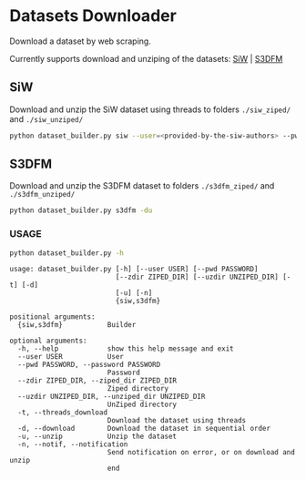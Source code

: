 # Datasets Downloader

Download a dataset by web scraping.

Currently supports download and unziping of the datasets: [SiW](#siw) | [S3DFM](#s3dfm)

## SiW

Download and unzip the SiW dataset using threads to folders ```./siw_ziped/``` and ```./siw_unziped/```

```bash
python dataset_builder.py siw --user=<provided-by-the-siw-authors> --pwd=<provided-by-the-siw-authors> -tu
```

## S3DFM

Download and unzip the S3DFM dataset to folders ```./s3dfm_ziped/``` and ```./s3dfm_unziped/```

```bash
python dataset_builder.py s3dfm -du
```

### USAGE

```bash
python dataset_builder.py -h
```

```text
usage: dataset_builder.py [-h] [--user USER] [--pwd PASSWORD]
                          [--zdir ZIPED_DIR] [--uzdir UNZIPED_DIR] [-t] [-d]
                          [-u] [-n]
                          {siw,s3dfm}

positional arguments:
  {siw,s3dfm}           Builder

optional arguments:
  -h, --help            show this help message and exit
  --user USER           User
  --pwd PASSWORD, --password PASSWORD
                        Password
  --zdir ZIPED_DIR, --ziped_dir ZIPED_DIR
                        Ziped directory
  --uzdir UNZIPED_DIR, --unziped_dir UNZIPED_DIR
                        UnZiped directory
  -t, --threads_download
                        Download the dataset using threads
  -d, --download        Download the dataset in sequential order
  -u, --unzip           Unzip the dataset
  -n, --notif, --notification
                        Send notification on error, or on download and unzip
                        end
```
